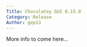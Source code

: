 ```yaml
---
Title: Chocolatey GUI 0.15.0
Category: Release
Author: gep13
---
```


More info to come here...